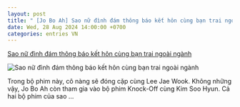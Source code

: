```yaml
---
layout: post
title: " [Jo Bo Ah] Sao nữ đình đám thông báo kết hôn cùng bạn trai ngoài ngành"
date: Wed, 28 Aug 2024 14:00:00 +0700
categories: entries VN
---
```

[Sao nữ đình đám thông báo kết hôn cùng bạn trai ngoài ngành](https://www.saostar.vn/dien-anh/sao-nu-dinh-dam-thong-bao-ket-hon-cung-ban-trai-ngoai-nganh-202408281211025341.html)

![Sao nữ đình đám thông báo kết hôn cùng bạn trai ngoài ngành](https://ss-images.saostar.vn/fb1200png_2/2024/8/28/pc/1724820384540/so4b4pfc291-65q0sgkecl2-dm4yn759co3.jpg/fbsscover.png)

Trong bộ phim này, cô nàng sẽ đóng cặp cùng Lee Jae Wook. Không những vậy, Jo Bo Ah còn tham gia vào bộ phim Knock-Off cùng Kim Soo Hyun. Cả hai bộ phim của sao ...

